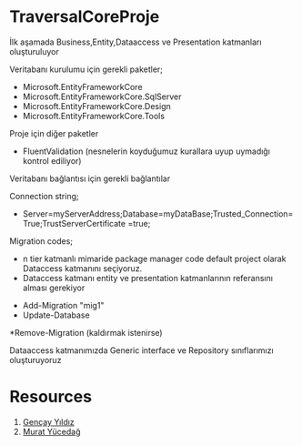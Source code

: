 # TraversalCoreProje

İlk aşamada Business,Entity,Dataaccess ve Presentation katmanları oluşturuluyor

Veritabanı kurulumu için gerekli paketler;

* Microsoft.EntityFrameworkCore
* Microsoft.EntityFrameworkCore.SqlServer
* Microsoft.EntityFrameworkCore.Design
* Microsoft.EntityFrameworkCore.Tools

 Proje için diğer paketler
 
* FluentValidation (nesnelerin koyduğumuz kurallara uyup uymadığı kontrol ediliyor)

Veritabanı bağlantısı için gerekli bağlantılar

Connection string;

* Server=myServerAddress;Database=myDataBase;Trusted_Connection=True;TrustServerCertificate =true;

 Migration codes;
 - n tier katmanlı mimaride package manager code default project olarak Dataccess katmanını seçiyoruz.
 - Dataccess katmanı entity ve presentation katmanlarının referansını alması gerekiyor

* Add-Migration "mig1"
* Update-Database

*Remove-Migration (kaldırmak istenirse)


Dataaccess katmanımızda Generic interface ve Repository sınıflarımızı oluşturuyoruz



# Resources

1. [Gençay Yıldız](https://www.youtube.com/@GencayYildiz)
2. [Murat Yücedağ](https://www.youtube.com/@MurattYucedag)
